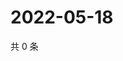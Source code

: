 # 2022-05-18

共 0 条

<!-- BEGIN WEIBO -->
<!-- 最后更新时间 Wed May 18 2022 20:34:26 GMT+0800 (China Standard Time) -->

<!-- END WEIBO -->
